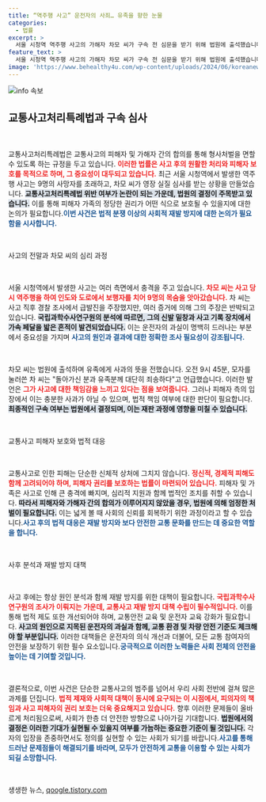 ```yaml
---
title: “역주행 사고” 운전자의 사죄… 유족을 향한 눈물
categories:
  - 법률
excerpt: >
  서울 시청역 역주행 사고의 가해자 차모 씨가 구속 전 심문을 받기 위해 법원에 출석했습니다. 9명의 사망자를 초래한 이 사건의 구속 여부는 오늘 오후 결정될 예정이며, 운전자는 과실을 부인하고 있습니다. 궁금증을 자극하는 이 사건의 전말은?
feature_text: >
  서울 시청역 역주행 사고의 가해자 차모 씨가 구속 전 심문을 받기 위해 법원에 출석했습니다. 9명의 사망자를 초래한 이 사건의 구속 여부는 오늘 오후 결정될 예정이며, 운전자는 과실을 부인하고 있습니다. 궁금증을 자극하는 이 사건의 전말은?
image: 'https://www.behealthy4u.com/wp-content/uploads/2024/06/koreanews.jpg'
---
```


<p><img src="https://www.behealthy4u.com/wp-content/uploads/2024/06/koreanews.jpg" alt="info 속보" /></p>

<h2 data-ke-size="size26">교통사고처리특례법과 구속 심사</h2>

<p data-ke-size="size16">&nbsp;</p>

<p>교통사고처리특례법은 교통사고의 피해자 및 가해자 간의 합의를 통해 형사처벌을 면할 수 있도록 하는 규정을 두고 있습니다. <b><span style="color: #ee2323;">이러한 법률은 사고 후의 원활한 처리와 피해자 보호를 목적으로 하며, 그 중요성이 대두되고 있습니다.</span></b> 최근 서울 시청역에서 발생한 역주행 사고는 9명의 사망자를 초래하고, 차모 씨가 영장 실질 심사를 받는 상황을 만들었습니다. <b><span style="background-color: #21538527;">교통사고처리특례법 위반 여부가 논란이 되는 가운데, 법원의 결정이 주목받고 있습니다.</span></b> 이를 통해 피해자 가족의 정당한 권리가 어떤 식으로 보호될 수 있을지에 대한 논의가 필요합니다.<b><span style="color: #1a5490;">이번 사건은 법적 분쟁 이상의 사회적 재발 방지에 대한 논의가 필요함을 시사합니다.</span></b></p>

<p data-ke-size="size16">&nbsp;</p>

<p>사고의 전말과 차모 씨의 심리 과정</p>

<p data-ke-size="size16">&nbsp;</p>

<p>서울 시청역에서 발생한 사고는 여러 측면에서 충격을 주고 있습니다. <b><span style="color: #ee2323;">차모 씨는 사고 당시 역주행을 하여 인도와 도로에서 보행자를 치어 9명의 목숨을 앗아갔습니다.</span></b> 차 씨는 사고 직후 경찰 조사에서 급발진을 주장했지만, 여러 증거에 의해 그의 주장은 반박되고 있습니다. <b><span style="background-color: #21538527;">국립과학수사연구원의 분석에 따르면, 그의 신발 밑창과 사고 기록 장치에서 가속 페달을 밟은 흔적이 발견되었습니다.</span></b> 이는 운전자의 과실이 명백히 드러나는 부분에서 중요성을 가지며 <b><span style="color: #1a5490;">사고의 원인과 결과에 대한 정확한 조사 필요성이 강조됩니다.</span></b></p>

<p data-ke-size="size16">&nbsp;</p>

<p>차모 씨는 법원에 출석하며 유족에게 사과의 뜻을 전했습니다. 오전 9시 45분, 모자를 눌러쓴 차 씨는 "돌아가신 분과 유족분께 대단히 죄송하다"고 언급했습니다. 이러한 발언은 <b><span style="color: #ee2323;">그가 사고에 대한 책임감을 느끼고 있다는 점을 보여줍니다.</span></b> 그러나 피해자 측의 입장에서 이는 충분한 사과가 아닐 수 있으며, 법적 책임 여부에 대한 판단이 필요합니다. <b><span style="background-color: #21538527;">최종적인 구속 여부는 법원에서 결정되며, 이는 재판 과정에 영향을 미칠 수 있습니다.</span></b></p>

<p data-ke-size="size16">&nbsp;</p>

<p>교통사고 피해자 보호와 법적 대응</p>

<p data-ke-size="size16">&nbsp;</p>

<p>교통사고로 인한 피해는 단순한 신체적 상처에 그치지 않습니다. <b><span style="color: #ee2323;">정신적, 경제적 피해도 함께 고려되어야 하며, 피해자 권리를 보호하는 법률이 마련되어 있습니다.</span></b> 피해자 및 가족은 사고로 인해 큰 충격에 빠지며, 심리적 지원과 함께 법적인 조치를 취할 수 있습니다. <b><span style="background-color: #21538527;">따라서 피해자와 가해자 간의 합의가 이루어지지 않았을 경우, 법원에 의해 엄정한 처벌이 필요합니다.</span></b> 이는 넓게 볼 때 사회의 신뢰를 회복하기 위한 과정이라고 할 수 있습니다.<b><span style="color: #1a5490;">사고 후의 법적 대응은 재발 방지와 보다 안전한 교통 문화를 만드는 데 중요한 역할을 합니다.</span></b></p>

<p data-ke-size="size16">&nbsp;</p>

<p>사후 분석과 재발 방지 대책</p>

<p data-ke-size="size16">&nbsp;</p>

<p>사고 후에는 항상 원인 분석과 함께 재발 방지를 위한 대책이 필요합니다. <b><span style="color: #ee2323;">국립과학수사연구원의 조사가 이뤄지는 가운데, 교통사고 재발 방지 대책 수립이 필수적입니다.</span></b> 이를 통해 법적 제도 또한 개선되어야 하며, 교통안전 교육 및 운전자 교육 강화가 필요합니다. <b><span style="background-color: #21538527;">사고의 원인으로 지목된 운전자의 과실과 함께, 교통 환경 및 차량 안전 기준도 체크해야 할 부분입니다.</span></b> 이러한 대책들은 운전자의 의식 개선과 더불어, 모든 교통 참여자의 안전을 보장하기 위한 필수 요소입니다.<b><span style="color: #1a5490;">궁극적으로 이러한 노력들은 사회 전체의 안전을 높이는 데 기여할 것입니다.</span></b></p>

<p data-ke-size="size16">&nbsp;</p>

<p>결론적으로, 이번 사건은 단순한 교통사고의 범주를 넘어서 우리 사회 전반에 걸쳐 많은 과제를 던집니다. <b><span style="color: #ee2323;">법적 제재와 사회적 대책이 동시에 요구되는 이 시점에서, 피의자의 책임과 사고 피해자의 권리 보호는 더욱 중요해지고 있습니다.</span></b> 향후 이러한 문제들이 올바르게 처리됨으로써, 사회가 한층 더 안전한 방향으로 나아가길 기대합니다. <b><span style="background-color: #21538527;">법원에서의 결정은 이러한 기대가 실현될 수 있을지 여부를 가늠하는 중요한 기준이 될 것입니다.</span></b> 각자의 입장을 존중하면서도 정의를 실현할 수 있는 사회가 되기를 바랍니다.<b><span style="color: #1a5490;">사고를 통해 드러난 문제점들이 해결되기를 바라며, 모두가 안전하게 교통을 이용할 수 있는 사회가 되길 소망합니다.</span></b></p>

<p data-ke-size="size16">&nbsp;</p>
생생한 뉴스, <a href="https://qoogle.tistory.com" rel="dofollow">qoogle.tistory.com</a>


